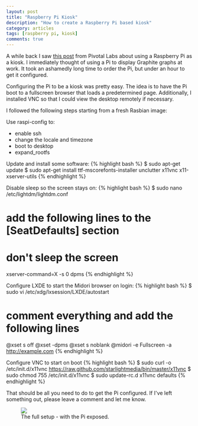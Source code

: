 ```yaml
---
layout: post
title: "Raspberry Pi Kiosk"
description: "How to create a Raspberry Pi based kiosk"
category: articles
tags: [raspberry pi, kiosk]
comments: true
---
```


A while back I saw [this post](http://pivotallabs.com/using-a-raspberry-pi-as-an-information-radiator/) from Pivotal Labs about using a Raspberry Pi as a kiosk.  I immediately thought of using a Pi to display Graphite graphs at work.  It took an ashamedly long time to order the Pi, but under an hour to get it configured.

Configuring the Pi to be a kiosk was pretty easy.  The idea is to have the Pi boot to a fullscreen browser that loads a predetermined page.  Additionally, I installed VNC so that I could view the desktop remotely if necessary.

I followed the following steps starting from a fresh Rasbian image:

Use raspi-config to:

* enable ssh
* change the locale and timezone
* boot to desktop
* expand_rootfs

Update and install some software:
{% highlight bash %}
$ sudo apt-get update
$ sudo apt-get install ttf-mscorefonts-installer unclutter x11vnc x11-xserver-utils
{% endhighlight %}

Disable sleep so the screen stays on:
{% highlight bash %}
$ sudo nano /etc/lightdm/lightdm.conf

# add the following lines to the [SeatDefaults] section

# don't sleep the screen
xserver-command=X -s 0 dpms
{% endhighlight %}

Configure LXDE to start the Midori browser on login:
{% highlight bash %}
$ sudo vi /etc/xdg/lxsession/LXDE/autostart

# comment everything and add the following lines

@xset s off
@xset -dpms
@xset s noblank
@midori -e Fullscreen -a http://example.com
{% endhighlight %}

Configure VNC to start on boot
{% highlight bash %}
$ sudo curl -o /etc/init.d/x11vnc https://raw.github.com/starlightmedia/bin/master/x11vnc
$ sudo chmod 755 /etc/init.d/x11vnc
$ sudo update-rc.d x11vnc defaults
{% endhighlight %}

That should be all you need to do to get the Pi configured.  If I've left something out, please leave a comment and let me know.

<figure>
  <a href="{{ site.url }}/images/pi-kiosk.jpg"><img src="{{ site.url }}/images/pi-kiosk.jpg"></a>
  <figcaption>The full setup - with the Pi exposed.</figcaption>
</figure>
